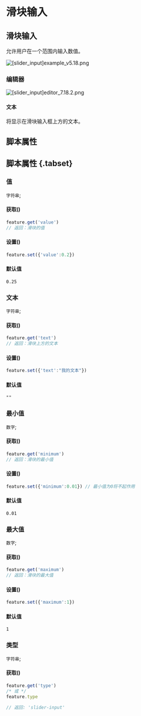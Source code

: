 # 滑块输入

## 滑块输入

允许用户在一个范围内输入数值。

![[slider_input]example_v5.18.png](/features/[slider_input]example_v5.18.png)

### 编辑器
![[slider_input]editor_7.18.2.png](/features/[slider_input]editor_7.18.2.png)

#### 文本

将显示在滑块输入框上方的文本。

## 脚本属性
## 脚本属性 {.tabset}
### 值
`字符串`; 

#### 获取()

```js
feature.get('value')
// 返回：滑块的值
```

#### 设置()

```js
feature.set({'value':0.2})
```

#### 默认值

`0.25`

### 文本
`字符串`; 

#### 获取()

```js
feature.get('text')
// 返回：滑块上方的文本
```

#### 设置()

```js
feature.set({'text':"我的文本"})
```

#### 默认值

`""`

### 最小值
`数字`; 

#### 获取()

```js
feature.get('minimum')
// 返回：滑块的最小值
```

#### 设置()

```js
feature.set({'minimum':0.01}) // 最小值为0将不起作用
```

#### 默认值

`0.01`

### 最大值
`数字`; 

#### 获取()

```js
feature.get('maximum')
// 返回：滑块的最大值
```

#### 设置()

```js
feature.set({'maximum':1})
```

#### 默认值

`1`


### 类型
`字符串`;

#### 获取()

```js
feature.get('type')
/* 或 */
feature.type

// 返回: 'slider-input'
```